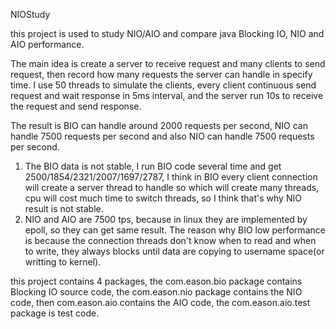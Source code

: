NIOStudy

this project is used to study NIO/AIO and compare java Blocking IO, NIO and AIO performance. 

The main idea is create a server to receive request and many clients to send request, then record how many requests the server can handle in specify time. I use 50 threads to simulate the clients, every client continuous send request and wait response in 5ms interval, and the server run 10s to receive the request and send response.

The result is BIO can handle around 2000 requests per second, NIO can handle 7500 requests per second and also NIO can handle 7500 requests per second.
1. The BIO data is not stable, I run BIO code several time and get 2500/1854/2321/2007/1697/2787, I think in BIO every client connection will create a server thread to handle so which will create many threads, cpu will cost much time to switch threads, so I think that's why NIO result is not stable.
2. NIO and AIO are 7500 tps, because in linux they are implemented by epoll, so they can get same result. The reason why BIO low performance is because the connection threads don't know when to read and when to write, they always blocks until data are copying to username space(or writting to kernel).


this project contains 4 packages, the com.eason.bio package contains Blocking IO source code, the com.eason.nio package contains the NIO code, then com.eason.aio contains the AIO code, the com.eason.aio.test package is test code.
